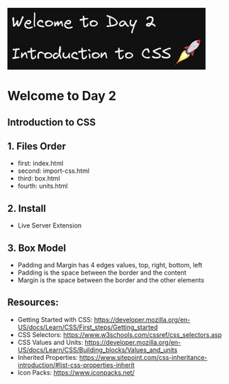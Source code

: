 ![image info](./welcome-day-02.png)

# Welcome to Day 2

## **Introduction to CSS**

## 1. Files Order

- first: index.html
- second: import-css.html
- third: box.html
- fourth: units.html

## 2. Install

- Live Server Extension

## 3. Box Model

- Padding and Margin has 4 edges values, top, right, bottom, left
- Padding is the space between the border and the content
- Margin is the space between the border and the other elements

## Resources:

- Getting Started with CSS: https://developer.mozilla.org/en-US/docs/Learn/CSS/First_steps/Getting_started
- CSS Selectors: https://www.w3schools.com/cssref/css_selectors.asp
- CSS Values and Units: https://developer.mozilla.org/en-US/docs/Learn/CSS/Building_blocks/Values_and_units
- Inherited Properties: https://www.sitepoint.com/css-inheritance-introduction/#list-css-properties-inherit
- Icon Packs: https://www.iconpacks.net/
